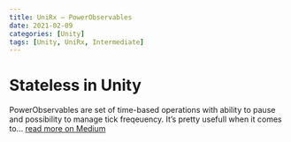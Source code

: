 ```yaml
---
title: UniRx — PowerObservables
date: 2021-02-09
categories: [Unity]
tags: [Unity, UniRx, Intermediate]
---
```


# Stateless in Unity

PowerObservables are set of time-based operations with ability to pause and possibility to manage tick freqeuency. It’s pretty usefull when it comes to... [read more on Medium](https://medium.com/@gbrosgames/unirx-powerobservables-f709069def1b)